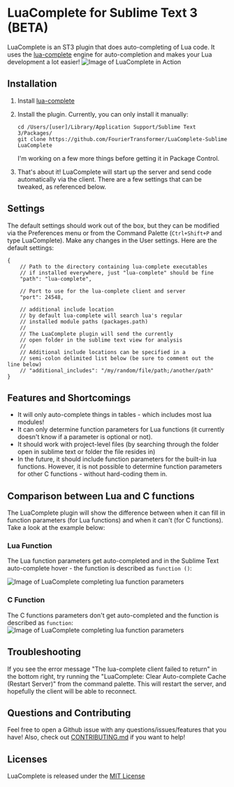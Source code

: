 # LuaComplete for Sublime Text 3 (BETA)
LuaComplete is an ST3 plugin that does auto-completing of Lua code. It uses the [lua-complete](https://github.com/FourierTransformer/lua-complete) engine for auto-completion and makes your Lua development a lot easier!
![Image of LuaComplete in Action](http://fouriertransformer.github.io/LuaComplete-Sublime/images/ftcsv-small.png)

## Installation
1. Install [lua-complete](https://github.com/FourierTransformer/lua-complete#setup)

2. Install the plugin. Currently, you can only install it manually:
    ```
    cd /Users/[user]/Library/Application Support/Sublime Text 3/Packages/
    git clone https://github.com/FourierTransformer/LuaComplete-Sublime LuaComplete
    ```

    I'm working on a few more things before getting it in Package Control.

3. That's about it! LuaComplete will start up the server and send code automatically via the client. There are a few settings that can be tweaked, as referenced below.

## Settings
The default settings should work out of the box, but they can be modified via the Preferences menu or from the Command Palette (`Ctrl+Shift+P` and type LuaComplete). Make any changes in the User settings. Here are the default settings:
```
{
    // Path to the directory containing lua-complete executables
    // if installed everywhere, just "lua-complete" should be fine
    "path": "lua-complete",

    // Port to use for the lua-complete client and server
    "port": 24548,

    // additional include location
    // by default lua-complete will search lua's regular 
    // installed module paths (packages.path)
    // 
    // The LuaComplete plugin will send the currently
    // open folder in the sublime text view for analysis
    // 
    // Additional include locations can be specified in a
    // semi-colon delimited list below (be sure to comment out the line below)
    // "additional_includes": "/my/random/file/path;/another/path"
}
```

## Features and Shortcomings
 * It will only auto-complete things in tables - which includes most lua modules!
 * It can only determine function parameters for Lua functions (it currently doesn't know if a parameter is optional or not).
 * It should work with project-level files (by searching through the folder open in sublime text or folder the file resides in)
 * In the future, it should include function parameters for the built-in lua functions. However, it is not possible to determine function parameters for other C functions - without hard-coding them in.

## Comparison between Lua and C functions
The LuaComplete plugin will show the difference between when it can fill in function parameters (for Lua functions) and when it can't (for C functions). Take a look at the example below:

### Lua Function
The Lua function parameters get auto-completed and in the Sublime Text auto-complete hover - the function is described as `function ()`:

![Image of LuaComplete completing lua function parameters](http://fouriertransformer.github.io/LuaComplete-Sublime/images/dkjson.gif)

### C Function
The C functions parameters don't get auto-completed and the function is described as `function`:
![Image of LuaComplete completing lua function parameters](http://fouriertransformer.github.io/LuaComplete-Sublime/images/cjson.gif)

## Troubleshooting
If you see the error message "The lua-complete client failed to return" in the bottom right, try running the "LuaComplete: Clear Auto-complete Cache (Restart Server)" from the command palette. This will restart the server, and hopefully the client will be able to reconnect.

## Questions and Contributing
Feel free to open a Github issue with any questions/issues/features that you have! Also, check out [CONTRIBUTING.md](CONTRIBUTING.md) if you want to help!

## Licenses
LuaComplete is released under the [MIT License](LICENSE.md)
